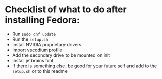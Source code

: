 # Checklist of what to do after installing Fedora:

- Run `sudo dnf update`
- Run the `setup.sh`
- Install NVIDIA proprietary drivers
- Import vscodium profile
- Add the secondary drive to be mounted on init
- Install jetbrains font
- If there is something else, be good for your future self and add to the `setup.sh` or to this readme
